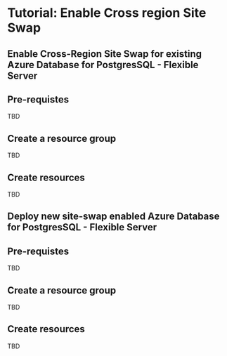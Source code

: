 
# Tutorial: Enable Cross region Site Swap

## Enable Cross-Region Site Swap for existing Azure Database for PostgresSQL - Flexible Server

## Pre-requistes

TBD

## Create a resource group

TBD

## Create resources

TBD

## Deploy new site-swap enabled Azure Database for PostgresSQL - Flexible Server

## Pre-requistes

TBD

## Create a resource group

TBD

## Create resources

TBD